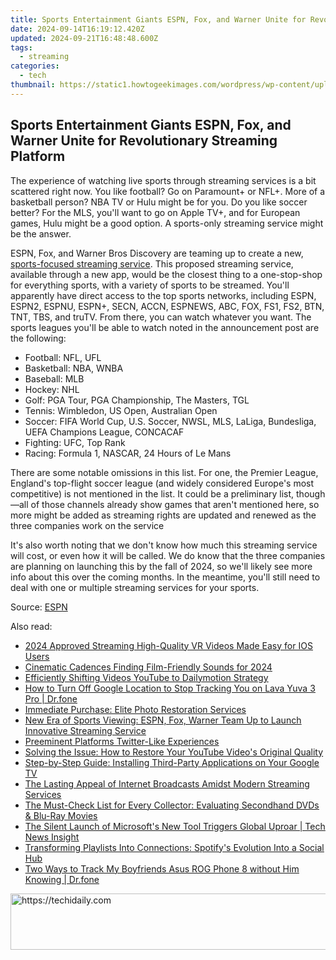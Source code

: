 ```yaml
---
title: Sports Entertainment Giants ESPN, Fox, and Warner Unite for Revolutionary Streaming Platform
date: 2024-09-14T16:19:12.420Z
updated: 2024-09-21T16:48:48.600Z
tags:
  - streaming
categories:
  - tech
thumbnail: https://static1.howtogeekimages.com/wordpress/wp-content/uploads/2024/02/chromecast-google-tv-remote.jpg
---
```


## Sports Entertainment Giants ESPN, Fox, and Warner Unite for Revolutionary Streaming Platform

The experience of watching live sports through streaming services is a bit scattered right now. You like football? Go on Paramount+ or NFL+. More of a basketball person? NBA TV or Hulu might be for you. Do you like soccer better? For the MLS, you'll want to go on Apple TV+, and for European games, Hulu might be a good option. A sports-only streaming service might be the answer.

 ESPN, Fox, and Warner Bros Discovery are teaming up to create a new, [sports-focused streaming service](https://android-location-track.techidaily.com/top-4-ways-to-trace-realme-note-50-location-drfone-by-drfone-virtual-android/). This proposed streaming service, available through a new app, would be the closest thing to a one-stop-shop for everything sports, with a variety of sports to be streamed. You'll apparently have direct access to the top sports networks, including ESPN, ESPN2, ESPNU, ESPN+, SECN, ACCN, ESPNEWS, ABC, FOX, FS1, FS2, BTN, TNT, TBS, and truTV. From there, you can watch whatever you want. The sports leagues you'll be able to watch noted in the announcement post are the following:

* Football: NFL, UFL
* Basketball: NBA, WNBA
* Baseball: MLB
* Hockey: NHL
* Golf: PGA Tour, PGA Championship, The Masters, TGL
* Tennis: Wimbledon, US Open, Australian Open
* Soccer: FIFA World Cup, U.S. Soccer, NWSL, MLS, LaLiga, Bundesliga, UEFA Champions League, CONCACAF
* Fighting: UFC, Top Rank
* Racing: Formula 1, NASCAR, 24 Hours of Le Mans

 There are some notable omissions in this list. For one, the Premier League, England's top-flight soccer league (and widely considered Europe's most competitive) is not mentioned in the list. It could be a preliminary list, though—all of those channels already show games that aren't mentioned here, so more might be added as streaming rights are updated and renewed as the three companies work on the service

 It's also worth noting that we don't know how much this streaming service will cost, or even how it will be called. We do know that the three companies are planning on launching this by the fall of 2024, so we'll likely see more info about this over the coming months. In the meantime, you'll still need to deal with one or multiple streaming services for your sports.

 Source: [ESPN](https://espnpressroom.com/us/press-releases/2024/02/espn-fox-and-warner-bros-discovery-forming-joint-venture-to-launch-streaming-sports-service-in-the-u-s/)

<ins class="adsbygoogle"
     style="display:block"
     data-ad-format="autorelaxed"
     data-ad-client="ca-pub-7571918770474297"
     data-ad-slot="1223367746"></ins>

<ins class="adsbygoogle"
     style="display:block"
     data-ad-client="ca-pub-7571918770474297"
     data-ad-slot="8358498916"
     data-ad-format="auto"
     data-full-width-responsive="true"></ins>

<span class="atpl-alsoreadstyle">Also read:</span>
<div><ul>
<li><a href="https://fox-access.techidaily.com/2024-approved-streaming-high-quality-vr-videos-made-easy-for-ios-users/"><u>2024 Approved Streaming High-Quality VR Videos Made Easy for IOS Users</u></a></li>
<li><a href="https://fox-boxes.techidaily.com/cinematic-cadences-finding-film-friendly-sounds-for-2024/"><u>Cinematic Cadences Finding Film-Friendly Sounds for 2024</u></a></li>
<li><a href="https://youtube-docs.techidaily.com/iently-shifting-videos-youtube-to-dailymotion-strategy/"><u>Efficiently Shifting Videos YouTube to Dailymotion Strategy</u></a></li>
<li><a href="https://android-location-track.techidaily.com/how-to-turn-off-google-location-to-stop-tracking-you-on-lava-yuva-3-pro-drfone-by-drfone-virtual-android/"><u>How to Turn Off Google Location to Stop Tracking You on Lava Yuva 3 Pro | Dr.fone</u></a></li>
<li><a href="https://data-safeguard.techidaily.com/immediate-purchase-elite-photo-restoration-services/"><u>Immediate Purchase: Elite Photo Restoration Services</u></a></li>
<li><a href="https://media-tips.techidaily.com/new-era-of-sports-viewing-espn-fox-warner-team-up-to-launch-innovative-streaming-service/"><u>New Era of Sports Viewing: ESPN, Fox, Warner Team Up to Launch Innovative Streaming Service</u></a></li>
<li><a href="https://twitter-videos.techidaily.com/preeminent-platforms-twitter-like-experiences/"><u>Preeminent Platforms Twitter-Like Experiences</u></a></li>
<li><a href="https://media-tips.techidaily.com/solving-the-issue-how-to-restore-your-youtube-videos-original-quality/"><u>Solving the Issue: How to Restore Your YouTube Video's Original Quality</u></a></li>
<li><a href="https://media-tips.techidaily.com/step-by-step-guide-installing-third-party-applications-on-your-google-tv/"><u>Step-by-Step Guide: Installing Third-Party Applications on Your Google TV</u></a></li>
<li><a href="https://media-tips.techidaily.com/the-lasting-appeal-of-internet-broadcasts-amidst-modern-streaming-services/"><u>The Lasting Appeal of Internet Broadcasts Amidst Modern Streaming Services</u></a></li>
<li><a href="https://media-tips.techidaily.com/the-must-check-list-for-every-collector-evaluating-secondhand-dvds-and-blu-ray-movies/"><u>The Must-Check List for Every Collector: Evaluating Secondhand DVDs & Blu-Ray Movies</u></a></li>
<li><a href="https://app-tips.techidaily.com/the-silent-launch-of-microsofts-new-tool-triggers-global-uproar-tech-news-insight/"><u>The Silent Launch of Microsoft's New Tool Triggers Global Uproar | Tech News Insight</u></a></li>
<li><a href="https://media-tips.techidaily.com/transforming-playlists-into-connections-spotifys-evolution-into-a-social-hub/"><u>Transforming Playlists Into Connections: Spotify's Evolution Into a Social Hub</u></a></li>
<li><a href="https://android-location-track.techidaily.com/two-ways-to-track-my-boyfriends-asus-rog-phone-8-without-him-knowing-drfone-by-drfone-virtual-android/"><u>Two Ways to Track My Boyfriends Asus ROG Phone 8 without Him Knowing | Dr.fone</u></a></li>
</ul></div>

<!-- affiliate ads begin -->
<a href="https://appsumo.8odi.net/c/5597632/2137411/7443" target="_top" id="2137411">
  <img src="//a.impactradius-go.com/display-ad/7443-2137411" border="0" alt="https://techidaily.com" width="600" height="90"/>
</a>
<img height="0" width="0" src="https://appsumo.8odi.net/i/5597632/2137411/7443" style="position:absolute;visibility:hidden;" border="0" />
<!-- affiliate ads end -->

